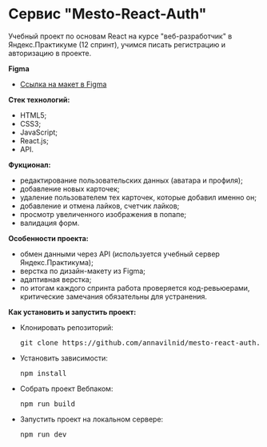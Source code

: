# Сервис "Mesto-React-Auth"
Учебный проект по основам React на курсе "веб-разработчик" в Яндекс.Практикуме (12 спринт), учимся писать регистрацию и авторизацию в проекте.

**Figma**
* [Ссылка на макет в Figma](https://www.figma.com/file/2cn9N9jSkmxD84oJik7xL7/JavaScript.-Sprint-4?node-id=0%3A1)

**Стек технологий:**
* HTML5;
* CSS3;
* JavaScript;
* React.js;
* API.

**Фукционал:**
* редактирование пользовательских данных (аватара и профиля);
* добавление новых карточек;
* удаление пользователем тех карточек, которые добавил именно он;
* добавление и отмена лайков, счетчик лайков;
* просмотр увеличенного изображения в попапе;
* валидация форм.

**Особенности проекта:**
* обмен данными через API (используется учебный сервер Яндекс.Практикума);
* верстка по дизайн-макету из Figma;
* адаптивная верстка;
* по итогам каждого спринта работа проверяется код-ревьюерами, критические замечания обязательны для устранения.

**Как установить и запустить проект:**
* Клонировать репозиторий:
    <pre><span class="pl-c1">git clone https://github.com/annavilnid/mesto-react-auth.git</span></pre>
* Установить зависимости:
    <pre><span class="pl-c1">npm install</span></pre>
* Собрать проект Вебпаком:
    <pre><span class="pl-c1">npm run build</span></pre>
* Запустить проект на локальном сервере:
    <pre><span class="pl-c1">npm run dev</span></pre>
